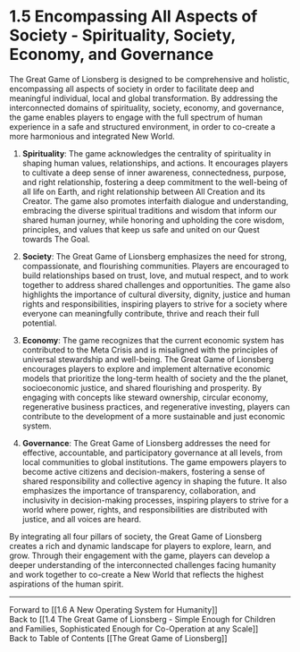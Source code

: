 # 1.5 Encompassing All Aspects of Society - Spirituality, Society, Economy, and Governance

The Great Game of Lionsberg is designed to be comprehensive and holistic, encompassing all aspects of society in order to facilitate deep and meaningful individual, local and global transformation. By addressing the interconnected domains of spirituality, society, economy, and governance, the game enables players to engage with the full spectrum of human experience in a safe and structured environment, in order to co-create a more harmonious and integrated New World.

1.  **Spirituality**: The game acknowledges the centrality of spirituality in shaping human values, relationships, and actions. It encourages players to cultivate a deep sense of inner awareness, connectedness, purpose, and right relationship, fostering a deep commitment to the well-being of all life on Earth, and right relationship between All Creation and its Creator. The game also promotes interfaith dialogue and understanding, embracing the diverse spiritual traditions and wisdom that inform our shared human journey, while honoring and upholding the core wisdom, principles, and values that keep us safe and united on our Quest towards The Goal. 
    
2.  **Society**: The Great Game of Lionsberg emphasizes the need for strong, compassionate, and flourishing communities. Players are encouraged to build relationships based on trust, love, and mutual respect, and to work together to address shared challenges and opportunities. The game also highlights the importance of cultural diversity, dignity, justice and human rights and responsibilities, inspiring players to strive for a society where everyone can meaningfully contribute, thrive and reach their full potential.
    
3.  **Economy**: The game recognizes that the current economic system has contributed to the Meta Crisis and is misaligned with the principles of universal stewardship and well-being. The Great Game of Lionsberg encourages players to explore and implement alternative economic models that prioritize the long-term health of society and the the planet, socioeconomic justice, and shared flourishing and prosperity. By engaging with concepts like steward ownership, circular economy, regenerative business practices, and regenerative investing, players can contribute to the development of a more sustainable and just economic system.
    
4.  **Governance**: The Great Game of Lionsberg addresses the need for effective, accountable, and participatory governance at all levels, from local communities to global institutions. The game empowers players to become active citizens and decision-makers, fostering a sense of shared responsibility and collective agency in shaping the future. It also emphasizes the importance of transparency, collaboration, and inclusivity in decision-making processes, inspiring players to strive for a world where power, rights, and responsibilities are distributed with justice, and all voices are heard.
    

By integrating all four pillars of society, the Great Game of Lionsberg creates a rich and dynamic landscape for players to explore, learn, and grow. Through their engagement with the game, players can develop a deeper understanding of the interconnected challenges facing humanity and work together to co-create a New World that reflects the highest aspirations of the human spirit.

____

Forward to [[1.6 A New Operating System for Humanity]]  
Back to [[1.4 The Great Game of Lionsberg - Simple Enough for Children and Families, Sophisticated Enough for Co-Operation at any Scale]]  
Back to Table of Contents [[The Great Game of Lionsberg]]  